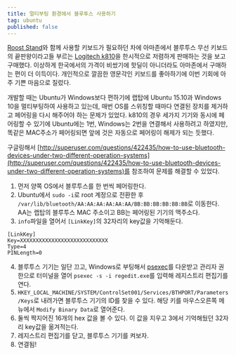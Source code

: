 ```yaml
---
title: 멀티부팅 환경에서 블루투스 사용하기
tag: ubuntu
published: false
---
```

[Roost Stand](http://roo.st/)와 함께 사용할 키보드가 필요하던 차에 아마존에서 블루투스 무선 키보드의 끝판왕이라고들 부르는 [Logitech k810](http://www.logitech.com/en-us/product/bluetooth-illuminated-keyboard-k810)을 한시적으로 저렴하게 판매하는 것을 보고 구매했다. 이상하게 한국에서의 가격이 비쌌기에 핫딜이 아니더라도 아마존에서 구매하는 편이 더 이득이다. 개인적으로 깔끔한 영문각인 키보드를 좋아하기에 이번 기회에 아주 기쁜 마음으로 질렀다.

개발할 때는 Ubuntu가 Windows보다 편하기에 랩탑에 Ubuntu 15.10과 Windows 10을 멀티부팅하여 사용하고 있는데, 매번 OS를 스위칭할 때마다 연결된 장치를 제거하고 페어링을 다시 해주어야 하는 문제가 있었다. k810의 경우 세가지 기기와 동시에 페어링할 수 있기에 Ubuntu에는 1번, Windows는 2번을 연결해서 사용하려고 하였지만, 똑같은 MAC주소가 페어링되면 앞에 것은 자동으로 페어링이 해제가 되는 듯했다.

구글링해서 [http://superuser.com/questions/422435/how-to-use-bluetooth-devices-under-two-different-operation-systems](http://superuser.com/questions/422435/how-to-use-bluetooth-devices-under-two-different-operation-systems)를 참조하여 문제를 해결할 수 있었다.

1. 먼저 양쪽 OS에서 블루투스를 한 번씩 페어링한다.
2. Ubuntu에서 `sudo -i`로 root 계정으로 전환한 후 `/var/lib/bluetooth/AA:AA:AA:AA:AA:AA/BB:BB:BB:BB:BB:BB`로 이동한다. AA는 랩탑의 블루투스 MAC 주소이고 BB는 페어링된 기기의 맥주소다.
3. `info`파일을 열어서 `[LinkKey]`의 32자리의 key값을 기억해둔다.  

```
[LinkKey]
Key=XXXXXXXXXXXXXXXXXXXXXXXXXXXX
Type=4
PINLength=0
```
4. 블루투스 기기는 일단 끄고, Windows로 부팅해서 [psexec](https://technet.microsoft.com/en-us/sysinternals/bb897553.aspx)를 다운받고 관리자 권한으로 터미널을 열어 `psexec -s -i regedit.exe`를 입력해 레지스트리 편집기를 연다.
5. `HKEY_LOCAL_MACHINE/SYSTEM/ControlSet001/Services/BTHPORT/Parameters/Keys`로 내려가면 블루투스 기기의 ID를 찾을 수 있다. 해당 키를 마우스오른쪽 메뉴에서 `Modify Binary Data`로 열어준다.
6. 둘씩 짝지어진 16개의 hex 값을 볼 수 있다. 이 값을 지우고 3에서 기억해뒀던 32자리 key값을 옮겨적는다.
7. 레지스트리 편집기를 닫고, 블루투스 기기를 켜보자.
8. 연결됨!
